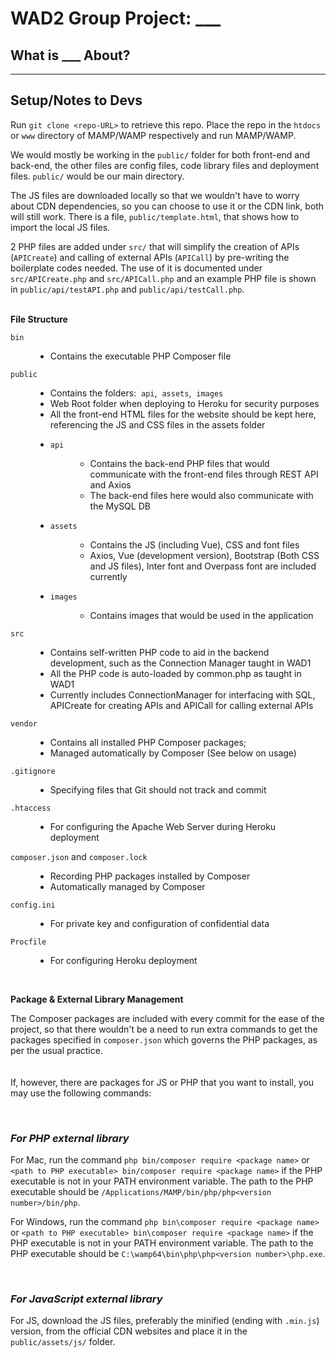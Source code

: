 # WAD2 Group Project: ___ 

## What is ___ About? 

---

## Setup/Notes to Devs 

Run `git clone <repo-URL>` to retrieve this repo. Place the repo in the `htdocs` or `www` directory of MAMP/WAMP respectively and run MAMP/WAMP. 

We would mostly be working in the `public/` folder for both front-end and back-end, the other files are config files, code library files and deployment files. `public/` would be our main directory. 

The JS files are downloaded locally so that we wouldn't have to worry about CDN dependencies, so you can choose to use it or the CDN link, both will still work. There is a file, `public/template.html`, that shows how to import the local JS files. 

2 PHP files are added under `src/` that will simplify the creation of APIs (`APICreate`) and calling of external APIs (`APICall`) by pre-writing the boilerplate codes needed. The use of it is documented under `src/APICreate.php` and `src/APICall.php` and an example PHP file is shown in `public/api/testAPI.php` and `public/api/testCall.php`. 

<br />
<strong>File Structure</strong>   
<dl>
    <dt><code>bin</code></dt>
    <dd>
        <ul>
            <li>
            Contains the executable PHP Composer file
            </li>
        </ul>
    </dd>
    <dt><code>public</code></dt>
    <dd>
        <ul>
            <li>
            Contains the folders:&nbsp; <code>api</code>,&nbsp; <code>assets</code>,&nbsp; <code>images</code>
            </li>
            <li>
            Web Root folder when deploying to Heroku for security purposes
            </li>
            <li>
            All the front-end HTML files for the website should be kept here, referencing the JS and CSS files in the assets folder
            </li>
            <li>
                <dl>
                    <dt><code>api</code></dt>
                    <dd>
                        <ul>
                            <li>
                            Contains the back-end PHP files that would communicate with the front-end files through REST API and Axios
                            </li>
                            <li>
                            The back-end files here would also communicate with the MySQL DB
                            </li>
                        </ul>
                    </dd>
                </dl>
            </li>
            <li>
                <dl>
                    <dt><code>assets</code></dt>
                    <dd>
                        <ul>
                            <li>
                            Contains the JS (including Vue), CSS and font files
                            </li>
                            <li>
                            Axios, Vue (development version), Bootstrap (Both CSS and JS files), Inter font and Overpass font are included currently
                        </ul>
                    </dd>
                </dl>
            </li>
            <li>
                <dl>
                    <dt><code>images</code></dt>
                    <dd>
                        <ul>
                            <li>
                            Contains images that would be used in the application
                            </li>
                        </ul>
                    </dd>
                </dl>
            </li>
        </ul>
    </dd>
    <dt><code>src</code></dt>
    <dd>
        <ul>
            <li>
            Contains self-written PHP code to aid in the backend development, such as the Connection Manager taught in WAD1
            </li>
            <li>
            All the PHP code is auto-loaded by common.php as taught in WAD1 
            </li>
            <li>
            Currently includes ConnectionManager for interfacing with SQL, APICreate for creating APIs and APICall for calling external APIs
            </li>
        </ul>
    </dd>
    <dt><code>vendor</code></dt>
    <dd>
        <ul>
            <li>
            Contains all installed PHP Composer packages;
            </li>
            <li>
            Managed automatically by Composer (See below on usage)
            </li>
        </ul>
    </dd>
    <dt><code>.gitignore</code></dt>
    <dd>
        <ul>
            <li>
            Specifying files that Git should not track and commit
            </li>
        </ul>
    </dd>
    <dt><code>.htaccess</code></dt>
    <dd>
        <ul>
            <li>
            For configuring the Apache Web Server during Heroku deployment
            </li>
        </ul>
    </dd>
    <dt><code>composer.json</code> and <code>composer.lock</code></dt>
    <dd>
        <ul>
            <li>
            Recording PHP packages installed by Composer
            </li>
            <li>
            Automatically managed by Composer
            </li>
        </ul>
    </dd>
    <dt><code>config.ini</code></dt>
    <dd>
        <ul>
            <li>
            For private key and configuration of confidential data
            </li>
        </ul>
    </dd>
    <dt><code>Procfile</code></dt>
    <dd>
        <ul>
            <li>
            For configuring Heroku deployment
            </li>
        </ul>
    </dd>
</dl>
<br />

**Package & External Library Management** 

The Composer packages are included with every commit for the ease of the project, so that there wouldn't be a need to run extra commands to get the packages specified in `composer.json` which governs the PHP packages, as per the usual practice.   
<br />
<br />
If, however, there are packages for JS or PHP that you want to install, you may use the following commands:   

<br />

### _For PHP external library_ 

For Mac, run the command `php bin/composer require <package name>` or `<path to PHP executable> bin/composer require <package name>` if the PHP executable is not in your PATH environment variable. The path to the PHP executable should be `/Applications/MAMP/bin/php/php<version number>/bin/php`.   

For Windows, run the command `php bin\composer require <package name>` or `<path to PHP executable> bin\composer require <package name>` if the PHP executable is not in your PATH environment variable. The path to the PHP executable should be `C:\wamp64\bin\php\php<version number>\php.exe`.   

<br />

### _For JavaScript external library_ 
For JS, download the JS files, preferably the minified (ending with `.min.js`) version, from the official CDN websites and place it in the `public/assets/js/` folder.   

<br />